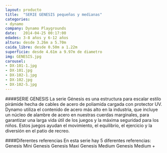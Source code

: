 ```yaml
---
layout: producto
title:  "SERIE GENESIS pequeñas y medianas"
categories:
- dynamo
company: Dynamo Playgrounds
date:   2014-04-25 00:17:00
edades: 3-8 años y 6-12 años
altura: desde 3.26m a 5.70m
caida_libre: desde 0.50m a 1.22m
superficie: desde 4.61m a 9.97m de diametro
img: GENESIS.jpg
carousel:
- DX-101-1.jpg
- DX-101.jpg
- DX-102-1.jpg
- DX-102.jpg
- DX-102-S.jpg
---
```

####SERIE GENESIS
La serie Génesis es una estructura para escalar estilo pirámide hecha de cables de acero de poliamida cargada con protector UV. 
Dynamo utiliza el contenido de acero más alto en la industria, que incluye un núcleo de alambre de acero en nuestras cuerdas marginales, para garantizar una larga vida útil de los juegos y la máxima seguridad para los niños. 
Estos juegos ayudan el movimiento, el equilibrio, el ejercicio y la diversión en el patio de recreo.

####Diferentes referencias
En esta serie hay 5 diferentes referencias:
Genesis Mini
Genesis 
Genesis Maxi
Genesis Medium
Genesis Medium +


